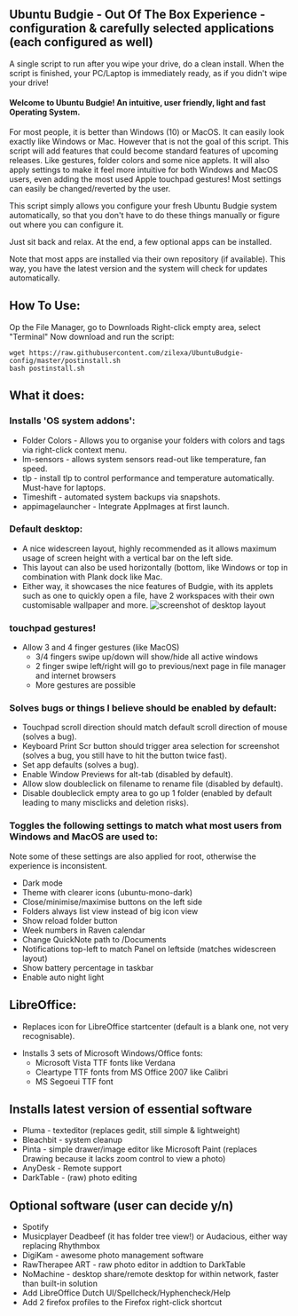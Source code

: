 ## Ubuntu Budgie - Out Of The Box Experience - configuration & carefully selected applications (each configured as well)
A single script to run after you wipe your drive, do a clean install. When the script is finished, your PC/Laptop is immediately ready, as if you didn't wipe your drive!

#### Welcome to Ubuntu Budgie! An intuitive, user friendly, light and fast Operating System. 
For most people, it is better than Windows (10) or MacOS. It can easily look exactly like Windows or Mac.
However that is not the goal of this script. This script will add features that could become standard features of upcoming releases. 
Like gestures, folder colors and some nice applets. 
It will also apply settings to make it feel more intuitive for both Windows and MacOS users, even adding the most used Apple touchpad gestures! Most settings can easily be changed/reverted by the user.

This script simply allows you configure your fresh Ubuntu Budgie system automatically, so that you don't have to do these things manually or figure out where you can configure it.

Just sit back and relax. At the end, a few optional apps can be installed.

Note that most apps are installed via their own repository (if available). This way, you have the latest version and the system will check for updates automatically.

## How To Use:
Op the File Manager, go to Downloads
Right-click empty area, select "Terminal"
Now download and run the script:
```
wget https://raw.githubusercontent.com/zilexa/UbuntuBudgie-config/master/postinstall.sh
bash postinstall.sh
```

## What it does:

### Installs 'OS system addons': 
* Folder Colors - Allows you to organise your folders with colors and tags via right-click context menu.
* lm-sensors - allows system sensors read-out like temperature, fan speed. 
* tlp - install tlp to control performance and temperature automatically. Must-have for laptops.
* Timeshift - automated system backups via snapshots.
* appimagelauncher - Integrate AppImages at first launch.

### Default desktop: 
* A nice widescreen layout, highly recommended as it allows maximum usage of screen height with a vertical bar on the left side. 
* This layout can also be used horizontally (bottom, like Windows or top in combination with Plank dock like Mac. 
* Either way, it showcases the nice features of Budgie, with its applets such as one to quickly open a file, have 2 workspaces with their own customisable wallpaper and more. 
![screenshot of desktop layout](https://i.ibb.co/BNccrGp/nnn.png)

### touchpad gestures!
- Allow 3 and 4 finger gestures (like MacOS)
  - 3/4 fingers swipe up/down will show/hide all active windows
  - 2 finger swipe left/right will go to previous/next page in file manager and internet browsers
  - More gestures are possible

### Solves bugs or things I believe should be enabled by default:
* Touchpad scroll direction should match default scroll direction of mouse (solves a bug).
* Keyboard Print Scr button should trigger area selection for screenshot (solves a bug, you still have to hit the button twice fast).
* Set app defaults (solves a bug).
* Enable Window Previews for alt-tab (disabled by default).
* Allow slow doubleclick on filename to rename file (disabled by default).
* Disable doubleclick empty area to go up 1 folder (enabled by default leading to many misclicks and deletion risks).

### Toggles the following settings to match what most users from Windows and MacOS are used to: 
Note some of these settings are also applied for root, otherwise the experience is inconsistent.
* Dark mode
* Theme with clearer icons (ubuntu-mono-dark)
* Close/minimise/maximise buttons on the left side
* Folders always list view instead of big icon view
* Show reload folder button
* Week numbers in Raven calendar
* Change QuickNote path to /Documents
* Notifications top-left to match Panel on leftside (matches widescreen layout)
* Show battery percentage in taskbar
* Enable auto night light

## LibreOffice:
* Replaces icon for LibreOffice startcenter (default is a blank one, not very recognisable).
- Installs 3 sets of Microsoft Windows/Office fonts:  
  - Microsoft Vista TTF fonts like Verdana 
  - Cleartype TTF fonts from MS Office 2007 like Calibri
  - MS Segoeui TTF font

## Installs latest version of essential software
* Pluma - texteditor (replaces gedit, still simple & lightweight)
* Bleachbit - system cleanup
* Pinta - simple drawer/image editor like Microsoft Paint (replaces Drawing because it lacks zoom control to view a photo)
* AnyDesk -  Remote support
* DarkTable - (raw) photo editing

## Optional software (user can decide y/n)
* Spotify
* Musicplayer Deadbeef (it has folder tree view!) or Audacious, either way replacing Rhythmbox
* DigiKam - awesome photo management software
* RawTherapee ART - raw photo editor in addtion to DarkTable
* NoMachine - desktop share/remote desktop for within network, faster than built-in solution
* Add LibreOffice Dutch UI/Spellcheck/Hyphencheck/Help 
* Add 2 firefox profiles to the Firefox right-click shortcut
